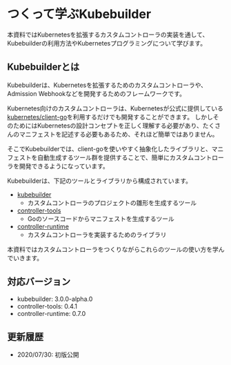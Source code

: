 # つくって学ぶKubebuilder

本資料ではKubernetesを拡張するカスタムコントローラの実装を通して、Kubebuilderの利用方法やKubernetesプログラミングについて学びます。

## Kubebuilderとは

Kubebuilderは、Kubernetesを拡張するためのカスタムコントローラや、Admission Webhookなどを開発するためのフレームワークです。

Kubernetes向けのカスタムコントローラは、Kubernetesが公式に提供している[kubernetes/client-go](https://github.com/kubernetes/client-go)を利用するだけでも開発することができます。
しかしそのためにはKubernetesの設計コンセプトを正しく理解する必要があり、たくさんのマニフェストを記述する必要もあるため、それほど簡単ではありません。

そこでKubebuilderでは、client-goを使いやすく抽象化したライブラリと、マニフェストを自動生成するツール群を提供することで、簡単にカスタムコントローラを開発できるようになっています。

Kubebuilderは、下記のツールとライブラリから構成されています。

- [kubebuilder](https://github.com/kubernetes-sigs/kubebuilder)
  - カスタムコントローラのプロジェクトの雛形を生成するツール
- [controller-tools](https://github.com/kubernetes-sigs/controller-tools)
  - Goのソースコードからマニフェストを生成するツール
- [controller-runtime](https://github.com/kubernetes-sigs/controller-runtime)
  - カスタムコントローラを実装するためのライブラリ

本資料ではカスタムコントローラをつくりながらこれらのツールの使い方を学んでいきます。

## 対応バージョン

* kubebuilder: 3.0.0-alpha.0
* controller-tools: 0.4.1
* controller-runtime: 0.7.0

## 更新履歴

* 2020/07/30: 初版公開
